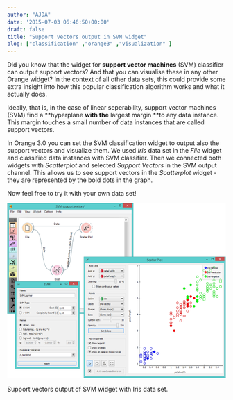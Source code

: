 ```yaml
---
author: "AJDA"
date: '2015-07-03 06:46:50+00:00'
draft: false
title: "Support vectors output in SVM widget"
blog: ["classification" ,"orange3" ,"visualization" ]
---
```


Did you know that the widget for **support vector machines** (SVM) classifier can output support vectors? And that you can visualise these in any other Orange widget? In the context of all other data sets, this could provide some extra insight into how this popular classification algorithm works and what it actually does.

Ideally, that is, in the case of linear seperability, support vector machines (SVM) find a **hyperplane **with the** largest margin **to any data instance. This margin touches a small number of data instances that are called support vectors.

In Orange 3.0 you can set the SVM classification widget to output also the support vectors and visualize them. We used _Iris_ data set in the _File_ widget and classified data instances with SVM classifier. Then we connected both widgets with _Scatterplot_ and selected _Support Vectors_ in the SVM output channel. This allows us to see support vectors in the _Scatterplot_ widget - they are represented by the bold dots in the graph.

Now feel free to try it with your own data set!



![](svm-with-support-vectors.png)

Support vectors output of SVM widget with Iris data set.
